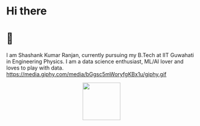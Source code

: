# Hi there
# 👋


I am Shashank Kumar Ranjan, currently pursuing my B.Tech at IIT Guwahati in Engineering Physics. I am a data science enthusiast, ML/AI lover and loves to play with data.
https://media.giphy.com/media/bGgsc5mWoryfgKBx1u/giphy.gif

<div id="header" align="center">
  <img src="https://media.giphy.com/media/bGgsc5mWoryfgKBx1u/giphy.gif" width="100"/>
</div>

